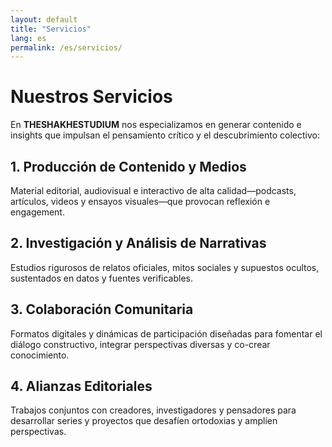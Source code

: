 ```yaml
---
layout: default
title: "Servicios"
lang: es
permalink: /es/servicios/
---
```


# Nuestros Servicios

En **THESHAKHESTUDIUM** nos especializamos en generar contenido e insights que impulsan el pensamiento crítico y el descubrimiento colectivo:

## 1. Producción de Contenido y Medios  
Material editorial, audiovisual e interactivo de alta calidad—podcasts, artículos, videos y ensayos visuales—que provocan reflexión e engagement.

## 2. Investigación y Análisis de Narrativas  
Estudios rigurosos de relatos oficiales, mitos sociales y supuestos ocultos, sustentados en datos y fuentes verificables.

## 3. Colaboración Comunitaria  
Formatos digitales y dinámicas de participación diseñadas para fomentar el diálogo constructivo, integrar perspectivas diversas y co-crear conocimiento.

## 4. Alianzas Editoriales  
Trabajos conjuntos con creadores, investigadores y pensadores para desarrollar series y proyectos que desafíen ortodoxias y amplíen perspectivas.
